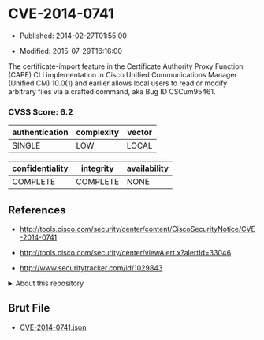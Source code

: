 # CVE-2014-0741

- Published: 2014-02-27T01:55:00

- Modified: 2015-07-29T16:16:00

The certificate-import feature in the Certificate Authority Proxy Function (CAPF) CLI implementation in Cisco Unified Communications Manager (Unified CM) 10.0(1) and earlier allows local users to read or modify arbitrary files via a crafted command, aka Bug ID CSCum95461.

### CVSS Score: **6.2**

| authentication | complexity | vector |
| --- | --- | --- |
| SINGLE | LOW | LOCAL |

| confidentiality | integrity | availability |
| --- | --- | --- |
| COMPLETE | COMPLETE | NONE |

## References

* http://tools.cisco.com/security/center/content/CiscoSecurityNotice/CVE-2014-0741

* http://tools.cisco.com/security/center/viewAlert.x?alertId=33046

* http://www.securitytracker.com/id/1029843

<details>
<summary>About this repository</summary> 

  This repository is part of the project [Live Hack CVE](https://github.com/Live-Hack-CVE). Main website can be found [www.live-hack.org](https://www.live-hack.org) 
  
  Made by [Sn0wAlice](https://github.com/Sn0wAlice) for the people that care about security and need to have a feed of the latest CVEs. Hope you enjoy it, don't forget to star the repo and follow me on [Twitter](https://twitter.com/Sn0wAlice) and [Github](https://github.com/Sn0wAlice). And that is my [personnal website](https://www.alice-snow.me/)

  - [Home Page](https://github.com/Live-Hack-CVE)
  - [Framework](https://github.com/Live-Hack-CVE/cve-framework)
  - [CVE database](https://github.com/Live-Hack-CVE/full_database)
  - [Changelog](https://github.com/Live-Hack-CVE/Changelog)
</details>

## Brut File

* [CVE-2014-0741.json](https://raw.githubusercontent.com/Live-Hack-CVE/full_database/main/cves/2014/CVE-2014-0741.json)

